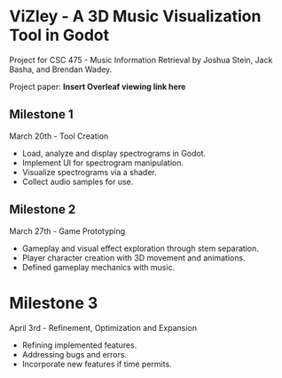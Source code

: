# ViZley - A 3D Music Visualization Tool in Godot

Project for CSC 475 - Music Information Retrieval by Joshua Stein, Jack Basha, and Brendan Wadey.

Project paper: **Insert Overleaf viewing link here**

## Milestone 1
March 20th - Tool Creation
 - Load, analyze and display spectrograms in Godot.
 - Implement UI for spectrogram manipulation.
 - Visualize spectrograms via a shader.
 - Collect audio samples for use.

## Milestone 2
March 27th - Game Prototyping
- Gameplay and visual effect exploration through stem separation.
- Player character creation with 3D movement and animations.
- Defined gameplay mechanics with music.

# Milestone 3
April 3rd - Refinement, Optimization and Expansion
 - Refining implemented features.
 - Addressing bugs and errors.
 - Incorporate new features if time permits.